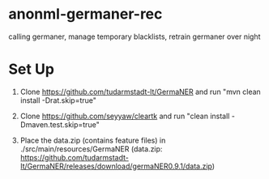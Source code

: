 # anonml-germaner-rec

calling germaner, manage temporary blacklists, retrain germaner over night


# Set Up 

1. Clone https://github.com/tudarmstadt-lt/GermaNER and run "mvn clean install -Drat.skip=true"

2. Clone https://github.com/seyyaw/cleartk and run "clean install -Dmaven.test.skip=true"

3. Place the data.zip (contains feature files) in ./src/main/resources/GermaNER
   (data.zip: https://github.com/tudarmstadt-lt/GermaNER/releases/download/germaNER0.9.1/data.zip)